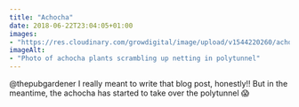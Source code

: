```yaml
---
title: "Achocha"
date: 2018-06-22T23:04:05+01:00
images: 
- "https://res.cloudinary.com/growdigital/image/upload/v1544220260/achocha-42957764841.jpg"
imageAlt: 
- "Photo of achocha plants scrambling up netting in polytunnel"
---
```


@thepubgardener I really meant to write that blog post, honestly!! But in the meantime, the achocha has started to take over the polytunnel 😱
